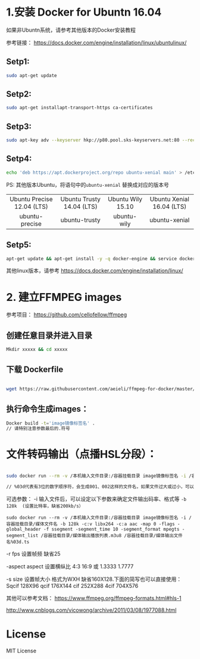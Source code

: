 

# 1.安装 Docker for Ubuntn 16.04

如果非Ubuntn系统，请参考其他版本的Docker安装教程

参考链接： https://docs.docker.com/engine/installation/linux/ubuntulinux/

## Setp1:

``` bash
sudo apt-get update

```

## Setp2:

```   bash
sudo apt-get installapt-transport-https ca-certificates
```

## Setp3:

``` bash
sudo apt-key adv --keyserver hkp://p80.pool.sks-keyservers.net:80 --recv-keys58118E89F3A912897C070ADBF76221572C52609D
```

## Setp4:

``` bash
echo 'deb https://apt.dockerproject.org/repo ubuntu-xenial main' > /etc/apt/sources.list.d/docker.list
```

PS: 其他版本Ubuntu，将语句中的`ubuntu-xenial` 替换成对应的版本号

|        |         |        |        |
| :----: | :----:  |:----:  |:----:  |
| Ubuntu Precise 12.04 (LTS)| Ubuntu Trusty 14.04 (LTS)| Ubuntu Wily 15.10 | Ubuntu Xenial 16.04 (LTS) |
|ubuntu-precise             | ubuntu-trusty            | ubuntu-wily       | ubuntu-xenial             |

## Setp5:

```  bash
apt-get update && apt-get install -y -q docker-engine && service docker start

```

其他linux版本，请参考 https://docs.docker.com/engine/installation/linux/

# 2. 建立FFMPEG images 

参考项目： https://github.com/cellofellow/ffmpeg

## 创建任意目录并进入目录

``` bash
Mkdir xxxxx && cd xxxxx
```

## 下载 Dockerfile


``` bash

wget https://raw.githubusercontent.com/aeieli/ffmpeg-for-docker/master/Dockerfile

```

## 执行命令生成images：

``` bash
Docker build -t='image镜像标签名' .
// 请特别注意参数最后的.符号
```

# 文件转码输出（点播HSL分段）：

``` bash

sudo docker run --rm -v /本机输入文件目录:/容器挂载目录 image镜像标签名 -i /容器挂载目录/媒体文件名 -c:v libx264 -c:a aac -map 0 -flags -global_header -f ssegment -segment_time 10 -segment_format mpegts -segment_list /容器挂载目录/媒体输出播放列表.m3u8 /容器挂载目录/媒体输出文件名%03d.ts

// %03d代表有3位的数字顺序符，会生成001、002这样的文件名，如果文件过大或过小，可以自定义数字位数。


```
可选参数： -i 输入文件后，可以设定以下参数来确定文件输出码率、格式等
`-b 128k  (设置比特率，缺省200kb/s）`
```
sudo docker run --rm -v /本机输入文件目录:/容器挂载目录 image镜像标签名 -i /容器挂载目录/媒体文件名 -b 128k -c:v libx264 -c:a aac -map 0 -flags -global_header -f ssegment -segment_time 10 -segment_format mpegts -segment_list /容器挂载目录/媒体输出播放列表.m3u8 /容器挂载目录/媒体输出文件名%03d.ts

```

-r fps 设置帧频 缺省25

-aspect aspect 设置横纵比 4:3 16:9 或 1.3333 1.7777

-s size 设置帧大小 格式为WXH 缺省160X128.下面的简写也可以直接使用：Sqcif 128X96 qcif 176X144 cif 252X288 4cif 704X576 

其他可以参考文档： https://www.ffmpeg.org/ffmpeg-formats.html#hls-1

http://www.cnblogs.com/vicowong/archive/2011/03/08/1977088.html

# License

MIT License